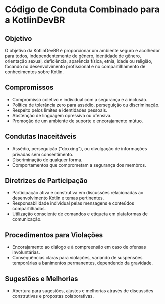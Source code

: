 # Código de Conduta Combinado para a KotlinDevBR

## Objetivo

O objetivo da KotlinDevBR é proporcionar um ambiente seguro e acolhedor para todos, independentemente de gênero, identidade de gênero, orientação sexual, deficiência, aparência física, etnia, idade ou religião, focando no desenvolvimento profissional e no compartilhamento de conhecimentos sobre Kotlin.

## Compromissos

- Compromisso coletivo e individual com a segurança e a inclusão.
- Política de tolerância zero para assédio, perseguição ou discriminação.
- Respeito pelos limites e identidades pessoais.
- Abstenção de linguagem opressiva ou ofensiva.
- Promoção de um ambiente de suporte e encorajamento mútuo.

## Condutas Inaceitáveis

- Assédio, perseguição ("doxxing"), ou divulgação de informações privadas sem consentimento.
- Discriminação de qualquer forma.
- Comportamentos que comprometam a segurança dos membros.

## Diretrizes de Participação

- Participação ativa e construtiva em discussões relacionadas ao desenvolvimento Kotlin e temas pertinentes.
- Responsabilidade individual pelas mensagens e conteúdos compartilhados.
- Utilização consciente de comandos e etiqueta em plataformas de comunicação.

## Procedimentos para Violações

- Encorajamento ao diálogo e à compreensão em caso de ofensas involuntárias.
- Consequências claras para violações, variando de suspensões temporárias a banimentos permanentes, dependendo da gravidade.

## Sugestões e Melhorias

- Abertura para sugestões, ajustes e melhorias através de discussões construtivas e propostas colaborativas.
